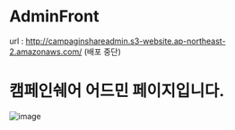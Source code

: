 # AdminFront
url : http://campaginshareadmin.s3-website.ap-northeast-2.amazonaws.com/  (배포 중단)
# 캠페인쉐어 어드민 페이지입니다.
![image](https://user-images.githubusercontent.com/48370840/101317624-2b76de80-38a2-11eb-8a13-fbb757f607fd.png)
